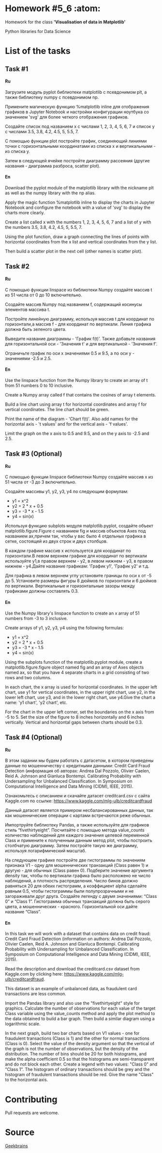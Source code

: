 # Homework #5_6 :atom:

Homework for the class **'Visualisation of data in Matplotlib'**

Python libraries for Data Science

# List of the tasks

## Task #1

#### Ru

Загрузите модуль pyplot библиотеки matplotlib с псевдонимом plt, а также библиотеку numpy с псевдонимом np.

Примените магическую функцию %matplotlib inline для отображения графиков в Jupyter Notebook и настройки конфигурации ноутбука со значением 'svg' для более четкого отображения графиков.

Создайте список под названием x с числами 1, 2, 3, 4, 5, 6, 7 и список y с числами 3.5, 3.8, 4.2, 4.5, 5, 5.5, 7.

С помощью функции plot постройте график, соединяющий линиями точки с горизонтальными координатами из списка x и вертикальными - из списка y.

Затем в следующей ячейке постройте диаграмму рассеяния (другие названия - диаграмма разброса, scatter plot).

#### En

Download the pyplot module of the matplotlib library with the nickname plt as well as the numpy library with the np alias.

Apply the magic function %matplotlib inline to display the charts in Jupyter Notebook and configure the notebook with a value of 'svg' to display the charts more clearly.

Create a list called x with the numbers 1, 2, 3, 4, 5, 6, 7 and a list of y with the numbers 3.5, 3.8, 4.2, 4.5, 5, 5.5, 7.

Using the plot function, draw a graph connecting the lines of points with horizontal coordinates from the x list and vertical coordinates from the y list.

Then build a scatter plot in the next cell (other names is scatter plot).

## Task #2

#### Ru

С помощью функции linspace из библиотеки Numpy создайте массив t из 51 числа от 0 до 10 включительно.

Создайте массив Numpy под названием f, содержащий косинусы элементов массива t.

Постройте линейную диаграмму, используя массив t для координат по горизонтали,а массив f - для координат по вертикали. Линия графика должна быть зеленого цвета.

Выведите название диаграммы - 'График f(t)'. Также добавьте названия для горизонтальной оси - 'Значения t' и для вертикальной - 'Значения f'.

Ограничьте график по оси x значениями 0.5 и 9.5, а по оси y - значениями -2.5 и 2.5.

#### En

Use the linspace function from the Numpy library to create an array of t from 51 numbers 0 to 10 inclusive.

Create a Numpy array called f that contains the cosines of array t elements.

Build a line chart using array t for horizontal coordinates and array f for vertical coordinates. The line chart should be green.

Print the name of the diagram - 'Chart f(t)'. Also add names for the horizontal axis - 't values' and for the vertical axis - 'f values'.

Limit the graph on the x axis to 0.5 and 9.5, and on the y axis to -2.5 and 2.5.

## Task #3 (Optional)

#### Ru

С помощью функции linspace библиотеки Numpy создайте массив x из 51 числа от -3 до 3 включительно.

Создайте массивы y1, y2, y3, y4 по следующим формулам:

- y1 = x^2
- y2 = 2 * x + 0.5
- y3 = -3 * x - 1.5
- y4 = sin(x)

Используя функцию subplots модуля matplotlib.pyplot, создайте объект matplotlib.figure.Figure с названием fig и массив объектов Axes под названием ax,причем так, чтобы у вас было 4 отдельных графика в сетке, состоящей из двух строк и двух столбцов. 

В каждом графике массив x используется для координат по горизонтали.В левом верхнем графике для координат по вертикали используйте y1,в правом верхнем - y2, в левом нижнем - y3, в правом нижнем - y4.Дайте название графикам: 'График y1', 'График y2' и т.д.

Для графика в левом верхнем углу установите границы по оси x от -5 до 5.
Установите размеры фигуры 8 дюймов по горизонтали и 6 дюймов по вертикали.
Вертикальные и горизонтальные зазоры между графиками должны составлять 0.3.

#### En

Use the Numpy library's linspace function to create an x array of 51 numbers from -3 to 3 inclusive.

Create arrays of y1, y2, y3, y4 using the following formulas:

- y1 = x^2
- y2 = 2 * x + 0.5
- y3 = -3 * x - 1.5
- y4 = sin(x)

Using the subplots function of the matplotlib.pyplot module, create a matplotlib.figure.figure object named fig and an array of Axes objects named ax, so that you have 4 separate charts in a grid consisting of two rows and two columns. 

In each chart, the x array is used for horizontal coordinates. In the upper left chart, use y1 for vertical coordinates, in the upper right chart, use y2, in the lower left chart, use y3, and in the lower right chart, use y4.Give the chart a name: 'y1 chart', 'y2 chart', etc.

For the chart in the upper left corner, set the boundaries on the x axis from -5 to 5.
Set the size of the figure to 8 inches horizontally and 6 inches vertically.
Vertical and horizontal gaps between charts should be 0.3.

## Task #4 (Optional)

#### Ru

В этом задании мы будем работать с датасетом, в котором приведены данные по мошенничеству с кредитными данными: Credit Card Fraud Detection (информация об авторах: Andrea Dal Pozzolo, Olivier Caelen, Reid A. Johnson and Gianluca Bontempi. Calibrating Probability with Undersampling for Unbalanced Classification. In Symposium on Computational Intelligence and Data Mining (CIDM), IEEE, 2015).

Ознакомьтесь с описанием и скачайте датасет creditcard.csv с сайта Kaggle.com по ссылке:
https://www.kaggle.com/mlg-ulb/creditcardfraud

Данный датасет является примером несбалансированных данных, так как мошеннические операции с картами встречаются реже обычных.

Импортруйте библиотеку Pandas, а также используйте для графиков стиль “fivethirtyeight”.
Посчитайте с помощью метода value_counts количество наблюдений для каждого значения целевой переменной Class и примените к полученным данным метод plot, чтобы построить столбчатую диаграмму. Затем постройте такую же диаграмму, используя логарифмический масштаб.

На следующем графике постройте две гистограммы по значениям признака V1 - одну для мошеннических транзакций (Class равен 1) и другую - для обычных (Class равен 0). Подберите значение аргумента density так, чтобы по вертикали графика было расположено не число наблюдений, а плотность распределения. Число бинов должно равняться 20 для обеих гистограмм, а коэффициент alpha сделайте равным 0.5, чтобы гистограммы были полупрозрачными и не загораживали друг друга. Создайте легенду с двумя значениями: “Class 0” и “Class 1”. Гистограмма обычных транзакций должна быть серого цвета, а мошеннических - красного. Горизонтальной оси дайте название “Class”.

#### En

In this task we will work with a dataset that contains data on credit fraud: Credit Card Fraud Detection (information on authors: Andrea Dal Pozzolo, Olivier Caelen, Reid A. Johnson and Gianluca Bontempi. Calibrating Probability with Undersampling for Unbalanced Classification. In Symposium on Computational Intelligence and Data Mining (CIDM), IEEE, 2015).

Read the description and download the creditcard.csv dataset from Kaggle.com by clicking here:
https://www.kaggle.com/mlg-ulb/creditcardfraud.

This dataset is an example of unbalanced data, as fraudulent card transactions are less common.

Import the Pandas library and also use the "fivethirtyeight" style for graphics.
Calculate the number of observations for each value of the target Class variable using the value_counts method and apply the plot method to the data obtained to build a bar graph. Then build a similar diagram using a logarithmic scale.

In the next graph, build two bar charts based on V1 values - one for fraudulent transactions (Class is 1) and the other for normal transactions (Class is 0). Select the value of the density argument so that the vertical of the graph is not the number of observations, but the density of the distribution. The number of bins should be 20 for both histograms, and make the alpha coefficient 0.5 so that the histograms are semi-transparent and do not block each other. Create a legend with two values: "Class 0" and "Class 1". The histogram of ordinary transactions should be grey and the histogram of fraudulent transactions should be red. Give the name "Class" to the horizontal axis.

# Contributing

Pull requests are welcome.

# Source

[Geekbrains](https://geekbrains.ru)
